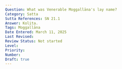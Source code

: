 ```yaml
---
Question: What was Venerable Moggallāna's lay name?
Category: Satta
Sutta References: SN 21.1
Answer: Kolita.
Tags: Moggallāna
Date Entered: March 11, 2025
Last Revised:
Review Status: Not started
Level: 
Priority: 
Number: 
Draft: true
---
```

